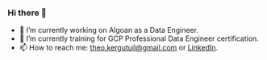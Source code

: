 ### Hi there 👋

- 🔭 I’m currently working on Algoan as a Data Engineer.
- 🌱 I’m currently training for GCP Professional Data Engineer certification.
- 📫 How to reach me: theo.kergutuil@gmail.com or [LinkedIn](https://www.linkedin.com/in/theokergutuil/).

<!--
**LeKer29/LeKer29** is a ✨ _special_ ✨ repository because its `README.md` (this file) appears on your GitHub profile.

Here are some ideas to get you started:

- 🔭 I’m currently working on ...
- 🌱 I’m currently learning ...
- 👯 I’m looking to collaborate on ...
- 🤔 I’m looking for help with ...
- 💬 Ask me about ...
- 📫 How to reach me: ...
- 😄 Pronouns: ...
- ⚡ Fun fact: ...
-->
